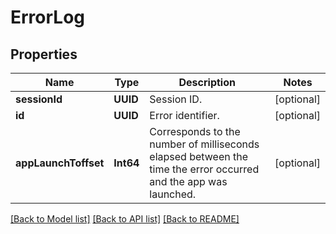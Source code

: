 # ErrorLog

## Properties
Name | Type | Description | Notes
------------ | ------------- | ------------- | -------------
**sessionId** | **UUID** | Session ID.  | [optional] 
**id** | **UUID** | Error identifier. | [optional] 
**appLaunchToffset** | **Int64** | Corresponds to the number of milliseconds elapsed between the time the error occurred and the app was launched.  | [optional] 

[[Back to Model list]](../README.md#documentation-for-models) [[Back to API list]](../README.md#documentation-for-api-endpoints) [[Back to README]](../README.md)


